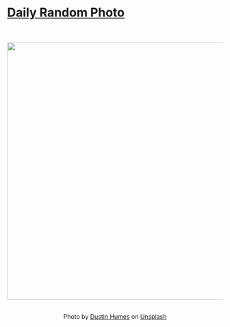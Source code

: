 # [Daily Random Photo](https://www.dailyrandomphoto.com/)

<div align="center">
  <br>
  <br>
  <a href="https://www.dailyrandomphoto.com/p/2023/2023-09-18/"><img src="https://images.unsplash.com/photo-1594165681163-1b85559cf250?crop=entropy&cs=tinysrgb&fit=max&fm=jpg&ixid=M3w3NzUwOHwwfDF8cmFuZG9tfHx8fHx8fHx8MTY5NDk5NjkxMXw&ixlib=rb-4.0.3&q=80&w=1080" width="600px"></a>
  <br>
  <br>
  <p class="has-text-grey">Photo by <a href="https://unsplash.com/@dustinhumes_photography?utm_source=Daily%20Random%20Photo&amp;utm_medium=referral" target="_blank" rel="noopener noreferrer">Dustin Humes</a> on <a href="https://unsplash.com/photos/Grw-rlz4bg8?utm_source=Daily%20Random%20Photo&amp;utm_medium=referral" target="_blank" rel="noopener noreferrer">Unsplash</a></p>
</div>
